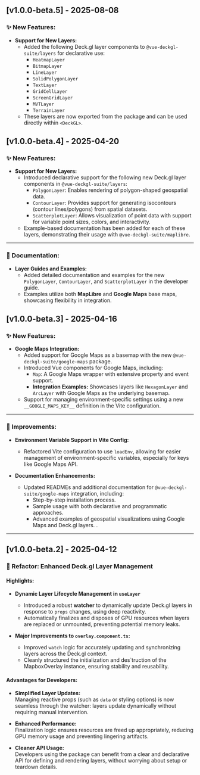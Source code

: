 ## [v1.0.0-beta.5] - 2025-08-08

### ✨ New Features:

- **Support for New Layers:**
  - Added the following Deck.gl layer components to `@vue-deckgl-suite/layers` for declarative use:
    - `HeatmapLayer`
    - `BitmapLayer`
    - `LineLayer`
    - `SolidPolygonLayer`
    - `TextLayer`
    - `GridCellLayer`
    - `ScreenGridLayer`
    - `MVTLayer`
    - `TerrainLayer`
  - These layers are now exported from the package and can be used directly within `<DeckGL>`.





## [v1.0.0-beta.4] - 2025-04-20

### ✨ New Features:

- **Support for New Layers:**
  - Introduced declarative support for the following new Deck.gl layer components in `@vue-deckgl-suite/layers`:
    - `PolygonLayer`: Enables rendering of polygon-shaped geospatial data.
    - `ContourLayer`: Provides support for generating isocontours (contour lines/polygons) from spatial datasets.
    - `ScatterplotLayer`: Allows visualization of point data with support for variable point sizes, colors, and interactivity.
  - Example-based documentation has been added for each of these layers, demonstrating their usage with `@vue-deckgl-suite/maplibre`.

---

### 📝 Documentation:

- **Layer Guides and Examples:**
  - Added detailed documentation and examples for the new `PolygonLayer`, `ContourLayer`, and `ScatterplotLayer` in the developer guide.
  - Examples utilize both **MapLibre** and **Google Maps** base maps, showcasing flexibility in integration.


## [v1.0.0-beta.3] - 2025-04-16

### ✨ New Features:

- **Google Maps Integration:**
  - Added support for Google Maps as a basemap with the new `@vue-deckgl-suite/google-maps` package.
  - Introduced Vue components for Google Maps, including:
    - `Map`: A Google Maps wrapper with extensive property and event support.
    - **Integration Examples:** Showcases layers like `HexagonLayer` and `ArcLayer` with Google Maps as the underlying basemap.
  - Support for managing environment-specific settings using a new `__GOOGLE_MAPS_KEY__` definition in the Vite configuration.

---

### 🔧 Improvements:

- **Environment Variable Support in Vite Config:**
  - Refactored Vite configuration to use `loadEnv`, allowing for easier management of environment-specific variables, especially for keys like Google Maps API.

- **Documentation Enhancements:**
  - Updated READMEs and additional documentation for `@vue-deckgl-suite/google-maps` integration, including:
    - Step-by-step installation process.
    - Sample usage with both declarative and programmatic approaches.
    - Advanced examples of geospatial visualizations using Google Maps and Deck.gl layers. .

---

## [v1.0.0-beta.2] - 2025-04-12

### 🚀 Refactor: Enhanced Deck.gl Layer Management

#### Highlights:
- **Dynamic Layer Lifecycle Management in `useLayer`**
    - Introduced a robust **watcher** to dynamically update Deck.gl layers in response to `props` changes, using deep reactivity.
    - Automatically finalizes and disposes of GPU resources when layers are replaced or unmounted, preventing potential memory leaks.

- **Major Improvements to `overlay.component.ts`:**
    - Improved `watch` logic for accurately updating and synchronizing layers across the Deck.gl context.
    - Cleanly structured the initialization and des`truction of the MapboxOverlay instance, ensuring stability and reusability.

#### Advantages for Developers:
- **Simplified Layer Updates:**  
  Managing reactive props (such as `data` or styling options) is now seamless through the watcher: layers update dynamically without requiring manual intervention.

- **Enhanced Performance:**  
  Finalization logic ensures resources are freed up appropriately, reducing GPU memory usage and preventing lingering artifacts.

- **Cleaner API Usage:**  
  Developers using the package can benefit from a clear and declarative API for defining and rendering layers, without worrying about setup or teardown details.